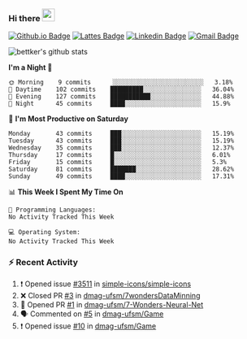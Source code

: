 ### Hi there <img src="https://media.giphy.com/media/hvRJCLFzcasrR4ia7z/giphy.gif" width="25px">

[![Github.io Badge](https://img.shields.io/badge/-bettker.github.io-181717?style=flat-square&logo=Github&logoColor=white&link=https://bettker.github.io/)](https://bettker.github.io/)
[![Lattes Badge](https://img.shields.io/badge/-Rafael%20Vales%20Bettker-007db8?style=flat-square&logo=Lattes&logoColor=white&link=http://lattes.cnpq.br/3589185800002751)](http://lattes.cnpq.br/3589185800002751) <!-- check the color -->
[![Linkedin Badge](https://img.shields.io/badge/-bettker-0077b5?style=flat-square&logo=Linkedin&logoColor=white&link=https://www.linkedin.com/in/bettker/)](https://www.linkedin.com/in/bettker/)
[![Gmail Badge](https://img.shields.io/badge/-rafaelvalesb@gmail.com-d14836?style=flat-square&logo=Gmail&logoColor=white&link=mailto:rafaelvalesb@gmail.com)](mailto:rafaelvalesb@gmail.com)

![bettker's github stats](https://github-readme-stats.vercel.app/api?username=bettker&hide=stars&count_private=true&show_icons=true&include_all_commits=true&title_color=444444&text_color=888888&background_color=111111&icon_color=ffc83d&hide_border=true)

<!--START_SECTION:waka-->
**I'm a Night 🦉** 

```text
🌞 Morning    9 commits      ░░░░░░░░░░░░░░░░░░░░░░░░░   3.18% 
🌆 Daytime    102 commits    █████████░░░░░░░░░░░░░░░░   36.04% 
🌃 Evening    127 commits    ███████████░░░░░░░░░░░░░░   44.88% 
🌙 Night      45 commits     ████░░░░░░░░░░░░░░░░░░░░░   15.9%

```
📅 **I'm Most Productive on Saturday** 

```text
Monday       43 commits     ███░░░░░░░░░░░░░░░░░░░░░░   15.19% 
Tuesday      43 commits     ███░░░░░░░░░░░░░░░░░░░░░░   15.19% 
Wednesday    35 commits     ███░░░░░░░░░░░░░░░░░░░░░░   12.37% 
Thursday     17 commits     █░░░░░░░░░░░░░░░░░░░░░░░░   6.01% 
Friday       15 commits     █░░░░░░░░░░░░░░░░░░░░░░░░   5.3% 
Saturday     81 commits     ███████░░░░░░░░░░░░░░░░░░   28.62% 
Sunday       49 commits     ████░░░░░░░░░░░░░░░░░░░░░   17.31%

```


📊 **This Week I Spent My Time On** 

```text
💬 Programming Languages: 
No Activity Tracked This Week

💻 Operating System: 
No Activity Tracked This Week

```


<!--END_SECTION:waka-->

### :zap: Recent Activity

<!--START_SECTION:activity-->
1. ❗️ Opened issue [#3511](https://github.com//simple-icons/simple-icons/issues/3511) in [simple-icons/simple-icons](https://github.com//simple-icons/simple-icons)
2. ❌ Closed PR [#3](https://github.com//dmag-ufsm/7wondersDataMinning/pull/3) in [dmag-ufsm/7wondersDataMinning](https://github.com//dmag-ufsm/7wondersDataMinning)
3. 💪 Opened PR [#1](https://github.com//dmag-ufsm/7-Wonders-Neural-Net/pull/1) in [dmag-ufsm/7-Wonders-Neural-Net](https://github.com//dmag-ufsm/7-Wonders-Neural-Net)
4. 🗣 Commented on [#5](https://github.com//dmag-ufsm/Game/issues/5) in [dmag-ufsm/Game](https://github.com//dmag-ufsm/Game)
5. ❗️ Opened issue [#10](https://github.com//dmag-ufsm/Game/issues/10) in [dmag-ufsm/Game](https://github.com//dmag-ufsm/Game)
<!--END_SECTION:activity-->
